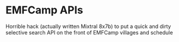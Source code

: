 # EMFCamp APIs

Horrible hack (actually written Mixtral 8x7b) to put a quick and dirty selective search API on the front of EMFCamp villages and schedule
